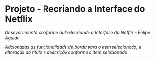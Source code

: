 # Projeto - Recriando a Interface do Netflix

_Desevolvimento conforme aula Recriando a Interface do Netflix - Felipe Aguiar_

_Adcionadas as funcionalidade de borda para o item selecionado, e alteração do título e descrição
conforme o item selecionado_
